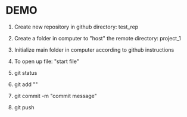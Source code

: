 # DEMO

1. Create new repository in github directory: test_rep

2. Create a folder in computer to "host" the remote directory: project_1

3. Initialize main folder in computer according to github instructions

4. To open up file: "start file"

5. git status

6. git add "<file name>"

7. git commit -m "commit message"

8. git push

